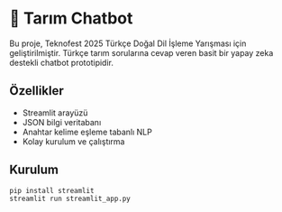 # 🌿 Tarım Chatbot

Bu proje, Teknofest 2025 Türkçe Doğal Dil İşleme Yarışması için geliştirilmiştir. Türkçe tarım sorularına cevap veren basit bir yapay zeka destekli chatbot prototipidir.

## Özellikler
- Streamlit arayüzü
- JSON bilgi veritabanı
- Anahtar kelime eşleme tabanlı NLP
- Kolay kurulum ve çalıştırma

## Kurulum
```bash
pip install streamlit
streamlit run streamlit_app.py
